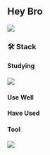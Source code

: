 ## Hey Bro

<img src="https://github-readme-stats.vercel.app/api?username=bbabbungtting&show_icons=true&theme=gotham">

### 🛠 Stack
#### Studying
<img src="https://img.shields.io/badge/Javascript-F7DF1E?style=flat-square&logo=javascript&logoColor=white"/>

#### Use Well

#### Have Used

#### Tool
<img src="https://img.shields.io/badge/github-181717?style=flat-square&logo=javascript&logoColor=white"/>

<!--
**bbabbungtting/bbabbungtting** is a ✨ _special_ ✨ repository because its `README.md` (this file) appears on your GitHub profile.

Here are some ideas to get you started:

- 🔭 I’m currently working on ...
- 🌱 I’m currently learning ...
- 👯 I’m looking to collaborate on ...
- 🤔 I’m looking for help with ...
- 💬 Ask me about ...
- 📫 How to reach me: ...
- 😄 Pronouns: ...
- ⚡ Fun fact: ...
-->
